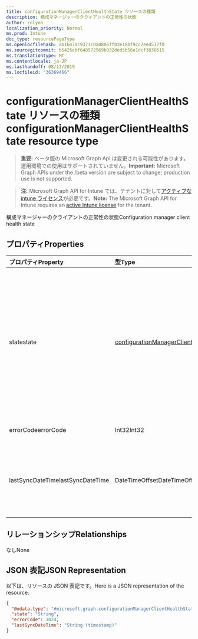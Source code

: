 ```yaml
---
title: configurationManagerClientHealthState リソースの種類
description: 構成マネージャーのクライアントの正常性の状態
author: rolyon
localization_priority: Normal
ms.prod: Intune
doc_type: resourcePageType
ms.openlocfilehash: ab1b47ac9371c0a0806ff03e18bf9cc7eed577f0
ms.sourcegitcommit: b5425ebf648572569b032ded5b56e1dcf3830515
ms.translationtype: MT
ms.contentlocale: ja-JP
ms.lasthandoff: 08/13/2019
ms.locfileid: "36369466"
---
```

# <a name="configurationmanagerclienthealthstate-resource-type"></a><span data-ttu-id="3be0d-103">configurationManagerClientHealthState リソースの種類</span><span class="sxs-lookup"><span data-stu-id="3be0d-103">configurationManagerClientHealthState resource type</span></span>

> <span data-ttu-id="3be0d-104">**重要:** ベータ版の Microsoft Graph Api は変更される可能性があります。運用環境での使用はサポートされていません。</span><span class="sxs-lookup"><span data-stu-id="3be0d-104">**Important:** Microsoft Graph APIs under the /beta version are subject to change; production use is not supported.</span></span>

> <span data-ttu-id="3be0d-105">**注:** Microsoft Graph API for Intune では、テナントに対して[アクティブな intune ライセンス](https://go.microsoft.com/fwlink/?linkid=839381)が必要です。</span><span class="sxs-lookup"><span data-stu-id="3be0d-105">**Note:** The Microsoft Graph API for Intune requires an [active Intune license](https://go.microsoft.com/fwlink/?linkid=839381) for the tenant.</span></span>

<span data-ttu-id="3be0d-106">構成マネージャーのクライアントの正常性の状態</span><span class="sxs-lookup"><span data-stu-id="3be0d-106">Configuration manager client health state</span></span>

## <a name="properties"></a><span data-ttu-id="3be0d-107">プロパティ</span><span class="sxs-lookup"><span data-stu-id="3be0d-107">Properties</span></span>
|<span data-ttu-id="3be0d-108">プロパティ</span><span class="sxs-lookup"><span data-stu-id="3be0d-108">Property</span></span>|<span data-ttu-id="3be0d-109">型</span><span class="sxs-lookup"><span data-stu-id="3be0d-109">Type</span></span>|<span data-ttu-id="3be0d-110">説明</span><span class="sxs-lookup"><span data-stu-id="3be0d-110">Description</span></span>|
|:---|:---|:---|
|<span data-ttu-id="3be0d-111">state</span><span class="sxs-lookup"><span data-stu-id="3be0d-111">state</span></span>|[<span data-ttu-id="3be0d-112">configurationManagerClientState</span><span class="sxs-lookup"><span data-stu-id="3be0d-112">configurationManagerClientState</span></span>](../resources/intune-devices-configurationmanagerclientstate.md)|<span data-ttu-id="3be0d-113">現在の構成マネージャークライアントの状態。</span><span class="sxs-lookup"><span data-stu-id="3be0d-113">Current configuration manager client state.</span></span> <span data-ttu-id="3be0d-114">可能な値は、`unknown`、`installed`、`healthy`、`installFailed`、`updateFailed`、`communicationError` です。</span><span class="sxs-lookup"><span data-stu-id="3be0d-114">Possible values are: `unknown`, `installed`, `healthy`, `installFailed`, `updateFailed`, `communicationError`.</span></span>|
|<span data-ttu-id="3be0d-115">errorCode</span><span class="sxs-lookup"><span data-stu-id="3be0d-115">errorCode</span></span>|<span data-ttu-id="3be0d-116">Int32</span><span class="sxs-lookup"><span data-stu-id="3be0d-116">Int32</span></span>|<span data-ttu-id="3be0d-117">失敗状態のエラーコード。</span><span class="sxs-lookup"><span data-stu-id="3be0d-117">Error code for failed state.</span></span>|
|<span data-ttu-id="3be0d-118">lastSyncDateTime</span><span class="sxs-lookup"><span data-stu-id="3be0d-118">lastSyncDateTime</span></span>|<span data-ttu-id="3be0d-119">DateTimeOffset</span><span class="sxs-lookup"><span data-stu-id="3be0d-119">DateTimeOffset</span></span>|<span data-ttu-id="3be0d-120">Configuration manager 管理ポイントとの前回の同期を示す Datetime。</span><span class="sxs-lookup"><span data-stu-id="3be0d-120">Datetime fo last sync with configuration manager management point.</span></span>|

## <a name="relationships"></a><span data-ttu-id="3be0d-121">リレーションシップ</span><span class="sxs-lookup"><span data-stu-id="3be0d-121">Relationships</span></span>
<span data-ttu-id="3be0d-122">なし</span><span class="sxs-lookup"><span data-stu-id="3be0d-122">None</span></span>

## <a name="json-representation"></a><span data-ttu-id="3be0d-123">JSON 表記</span><span class="sxs-lookup"><span data-stu-id="3be0d-123">JSON Representation</span></span>
<span data-ttu-id="3be0d-124">以下は、リソースの JSON 表記です。</span><span class="sxs-lookup"><span data-stu-id="3be0d-124">Here is a JSON representation of the resource.</span></span>
<!-- {
  "blockType": "resource",
  "@odata.type": "microsoft.graph.configurationManagerClientHealthState"
}
-->
``` json
{
  "@odata.type": "#microsoft.graph.configurationManagerClientHealthState",
  "state": "String",
  "errorCode": 1024,
  "lastSyncDateTime": "String (timestamp)"
}
```



